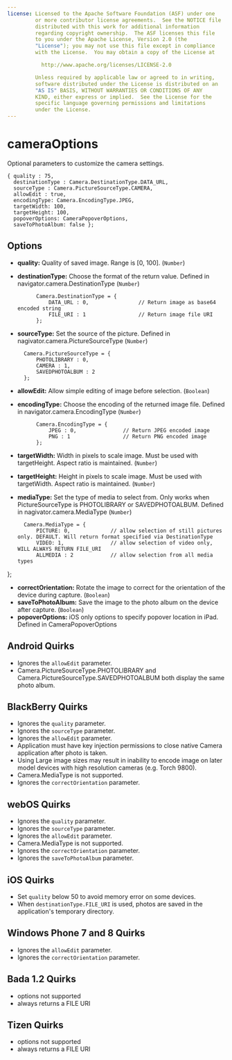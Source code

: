 ```yaml
---
license: Licensed to the Apache Software Foundation (ASF) under one
         or more contributor license agreements.  See the NOTICE file
         distributed with this work for additional information
         regarding copyright ownership.  The ASF licenses this file
         to you under the Apache License, Version 2.0 (the
         "License"); you may not use this file except in compliance
         with the License.  You may obtain a copy of the License at

           http://www.apache.org/licenses/LICENSE-2.0

         Unless required by applicable law or agreed to in writing,
         software distributed under the License is distributed on an
         "AS IS" BASIS, WITHOUT WARRANTIES OR CONDITIONS OF ANY
         KIND, either express or implied.  See the License for the
         specific language governing permissions and limitations
         under the License.
---
```


cameraOptions
=============

Optional parameters to customize the camera settings.

    { quality : 75, 
      destinationType : Camera.DestinationType.DATA_URL, 
      sourceType : Camera.PictureSourceType.CAMERA, 
      allowEdit : true,
      encodingType: Camera.EncodingType.JPEG,
      targetWidth: 100,
      targetHeight: 100,
      popoverOptions: CameraPopoverOptions,
      saveToPhotoAlbum: false };

Options
-------

- __quality:__ Quality of saved image. Range is [0, 100]. (`Number`)

- __destinationType:__ Choose the format of the return value.  Defined in navigator.camera.DestinationType (`Number`)
        
            Camera.DestinationType = {
                DATA_URL : 0,                // Return image as base64 encoded string
                FILE_URI : 1                 // Return image file URI
            };

- __sourceType:__ Set the source of the picture.  Defined in nagivator.camera.PictureSourceType (`Number`)
     
        Camera.PictureSourceType = {
            PHOTOLIBRARY : 0,
            CAMERA : 1,
            SAVEDPHOTOALBUM : 2
        };

- __allowEdit:__ Allow simple editing of image before selection. (`Boolean`)
  
- __encodingType:__ Choose the encoding of the returned image file.  Defined in navigator.camera.EncodingType (`Number`)
        
            Camera.EncodingType = {
                JPEG : 0,               // Return JPEG encoded image
                PNG : 1                 // Return PNG encoded image
            };

- __targetWidth:__ Width in pixels to scale image. Must be used with targetHeight.  Aspect ratio is maintained. (`Number`)
- __targetHeight:__ Height in pixels to scale image. Must be used with targetWidth. Aspect ratio is maintained. (`Number`)

- __mediaType:__ Set the type of media to select from.  Only works when PictureSourceType is PHOTOLIBRARY or SAVEDPHOTOALBUM. Defined in nagivator.camera.MediaType (`Number`)
     
        Camera.MediaType = { 
			PICTURE: 0,             // allow selection of still pictures only. DEFAULT. Will return format specified via DestinationType
			VIDEO: 1,               // allow selection of video only, WILL ALWAYS RETURN FILE_URI
			ALLMEDIA : 2			// allow selection from all media types
};

- __correctOrientation:__ Rotate the image to correct for the orientation of the device during capture. (`Boolean`)
- __saveToPhotoAlbum:__ Save the image to the photo album on the device after capture. (`Boolean`)
- __popoverOptions:__ iOS only options to specify popover location in iPad.  Defined in CameraPopoverOptions
  
Android Quirks
--------------

- Ignores the `allowEdit` parameter.
- Camera.PictureSourceType.PHOTOLIBRARY and Camera.PictureSourceType.SAVEDPHOTOALBUM both display the same photo album.

BlackBerry Quirks
-----------------

- Ignores the `quality` parameter.
- Ignores the `sourceType` parameter.
- Ignores the `allowEdit` parameter.
- Application must have key injection permissions to close native Camera application after photo is taken.
- Using Large image sizes may result in inability to encode image on later model devices with high resolution cameras (e.g. Torch 9800).
- Camera.MediaType is not supported.
- Ignores the `correctOrientation` parameter.

webOS Quirks
-----------

- Ignores the `quality` parameter.
- Ignores the `sourceType` parameter.
- Ignores the `allowEdit` parameter.
- Camera.MediaType is not supported.
- Ignores the `correctOrientation` parameter.
- Ignores the `saveToPhotoAlbum` parameter.

iOS Quirks
--------------

- Set `quality` below 50 to avoid memory error on some devices.
- When `destinationType.FILE_URI` is used, photos are saved in the application's temporary directory. 

Windows Phone 7 and 8 Quirks
--------------

- Ignores the `allowEdit` parameter.
- Ignores the `correctOrientation` parameter.

Bada 1.2 Quirks
--------------
- options not supported
- always returns a FILE URI

Tizen Quirks
--------------
- options not supported
- always returns a FILE URI
